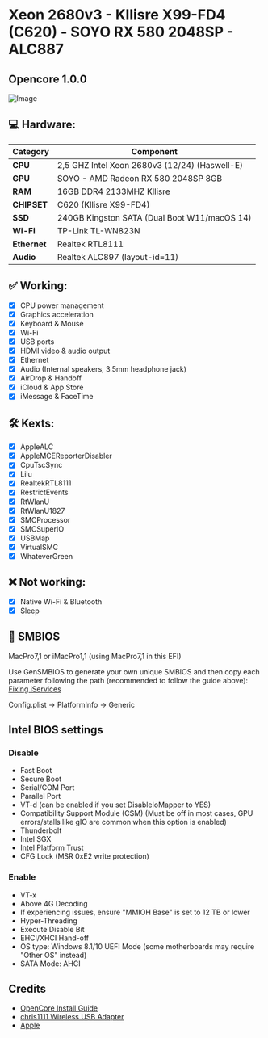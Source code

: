 # Xeon 2680v3 - Kllisre X99-FD4 (C620) - SOYO RX 580 2048SP - ALC887

## Opencore 1.0.0
![Image](https://i.imgur.com/OrT3nY8.png)

## :computer: Hardware:

| **Category** | **Component**                                                                    |
| ------------ | -------------------------------------------------------------------------------- |
| **CPU**      | 2,5 GHZ Intel Xeon 2680v3 (12/24) (Haswell-E)                                  |
| **GPU**      | SOYO - AMD Radeon RX 580 2048SP 8GB                                            |
| **RAM**      | 16GB DDR4 2133MHZ Kllisre                                                      |
| **CHIPSET**  | C620 (Kllisre X99-FD4)                                                         |
| **SSD**      | 240GB Kingston SATA (Dual Boot W11/macOS 14)                                   |
| **Wi-Fi** | TP-Link TL-WN823N                                                                 |
| **Ethernet** | Realtek RTL8111                                                                |
| **Audio**    | Realtek ALC897 (layout-id=11)                                                    |


## :white_check_mark: Working:

- [x] CPU power management
- [x] Graphics acceleration
- [x] Keyboard & Mouse
- [x] Wi-Fi
- [x] USB ports
- [x] HDMI video & audio output
- [x] Ethernet
- [x] Audio (Internal speakers, 3.5mm headphone jack)
- [x] AirDrop & Handoff
- [x] iCloud & App Store
- [x] iMessage & FaceTime

## 🛠️ Kexts:

- [x] AppleALC
- [x] AppleMCEReporterDisabler
- [x] CpuTscSync
- [x] Lilu
- [x] RealtekRTL8111
- [x] RestrictEvents
- [x] RtWlanU
- [x] RtWlanU1827
- [x] SMCProcessor
- [x] SMCSuperIO
- [x] USBMap
- [x] VirtualSMC
- [x] WhateverGreen

## :x: Not working:
     
- [x] Native Wi-Fi & Bluetooth
- [x] Sleep

## :closed_lock_with_key: SMBIOS

MacPro7,1 or iMacPro1,1 (using MacPro7,1 in this EFI)

Use GenSMBIOS to generate your own unique SMBIOS and then copy each parameter following the path (recommended to follow the guide above): [Fixing iServices](https://dortania.github.io/OpenCore-Post-Install/universal/iservices.html)

Config.plist -> PlatformInfo -> Generic

## Intel BIOS settings

### Disable
- Fast Boot
- Secure Boot
- Serial/COM Port
- Parallel Port
- VT-d (can be enabled if you set DisableIoMapper to YES)
- Compatibility Support Module (CSM) (Must be off in most cases, GPU errors/stalls like gIO are common when this option is enabled)
- Thunderbolt
- Intel SGX
- Intel Platform Trust
- CFG Lock (MSR 0xE2 write protection)

### Enable
- VT-x
- Above 4G Decoding
- If experiencing issues, ensure "MMIOH Base" is set to 12 TB or lower
- Hyper-Threading
- Execute Disable Bit
- EHCI/XHCI Hand-off
- OS type: Windows 8.1/10 UEFI Mode (some motherboards may require "Other OS" instead)
- SATA Mode: AHCI

## Credits

- [OpenCore Install Guide](https://dortania.github.io/OpenCore-Install-Guide/)
- [chris1111 Wireless USB Adapter](https://github.com/chris1111/Wireless-USB-OC-Big-Sur-Adapter)
- [Apple](https://apple.com)
